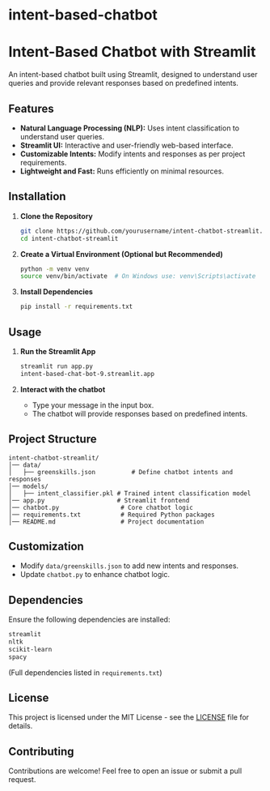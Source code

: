# intent-based-chatbot
 # Intent-Based Chatbot with Streamlit

An intent-based chatbot built using Streamlit, designed to understand user queries and provide relevant responses based on predefined intents.

## Features

- **Natural Language Processing (NLP):** Uses intent classification to understand user queries.
- **Streamlit UI:** Interactive and user-friendly web-based interface.
- **Customizable Intents:** Modify intents and responses as per project requirements.
- **Lightweight and Fast:** Runs efficiently on minimal resources.

## Installation

1. **Clone the Repository**
   ```bash
   git clone https://github.com/yourusername/intent-chatbot-streamlit.git
   cd intent-chatbot-streamlit
   ```

2. **Create a Virtual Environment (Optional but Recommended)**
   ```bash
   python -m venv venv
   source venv/bin/activate  # On Windows use: venv\Scripts\activate
   ```

3. **Install Dependencies**
   ```bash
   pip install -r requirements.txt
   ```

## Usage

1. **Run the Streamlit App**
   ```bash
   streamlit run app.py
   intent-based-chat-bot-9.streamlit.app
   ```

2. **Interact with the chatbot**
   - Type your message in the input box.
   - The chatbot will provide responses based on predefined intents.

## Project Structure

```
intent-chatbot-streamlit/
│── data/
│   ├── greenskills.json          # Define chatbot intents and responses
│── models/
│   ├── intent_classifier.pkl # Trained intent classification model
│── app.py                    # Streamlit frontend
│── chatbot.py                 # Core chatbot logic
│── requirements.txt           # Required Python packages
│── README.md                  # Project documentation
```

## Customization

- Modify `data/greenskills.json` to add new intents and responses.
- Update `chatbot.py` to enhance chatbot logic.

## Dependencies

Ensure the following dependencies are installed:
```txt
streamlit
nltk
scikit-learn
spacy
```  
(Full dependencies listed in `requirements.txt`)

## License

This project is licensed under the MIT License - see the [LICENSE](3.89) file for details.

## Contributing

Contributions are welcome! Feel free to open an issue or submit a pull request.


